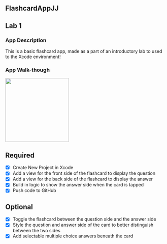 ## FlashcardAppJJ

## Lab 1

### App Description
This is a basic flashcard app, made as a part of an introductory lab to used to the Xcode environment!

### App Walk-though

<img src="http://g.recordit.co/l3FND8Cayc.gif" width=200><br>


## Required
- [x] Create New Project in Xcode
- [x] Add a view for the front side of the flashcard to display the question
- [x] Add a view for the back side of the flashcard to display the answer
- [x] Build in logic to show the answer side when the card is tapped
- [x] Push code to GitHub
## Optional
- [x] Toggle the flashcard between the question side and the answer side
- [x] Style the question and answer side of the card to better distinguish between the two sides
- [x] Add selectable multiple choice answers beneath the card
